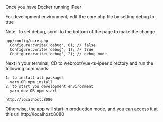 

Once you have Docker running iPeer

For development environment, edit the core.php file by setting debug to true

Note: To set debug, scroll to the bottom of the page to make the change.
```textmate
app/config/core.php
  Configure::write('debug', 0); // false
  Configure::write('debug', 1); // true
  Configure::write('debug', 2); // debug mode
```
Next in your terminal, CD to webroot/vue-ts-ipeer directory and run the following commands:
```textmate
1. to install all packages 
  yarn OR npm install
2. to start you development environment
  yarn dev OR npm start 
  
http://localhost:8080
```
Otherwise, the app will start in production mode, and you can access it at this url http://localhost:8080




